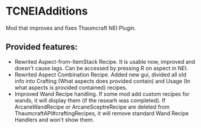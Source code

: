 # TCNEIAdditions
Mod that improves and fixes Thaumcraft NEI Plugin.

## Provided features:
* Rewrited Aspect-from-ItemStack Recipe. It is usable now, improved and doesn't cause lags. Can be accessed by pressing R on aspect in NEI.
* Rewrited Aspect Combination Recipe. Added new gui, divided all old info into Crafting (What aspects does provided contain) and Usage (In what aspects is provided contained) recipes. 
* Improved Wand Recipe handling. If some mod add custom recipes for wands, it will display them (if the researh was completed). If ArcaneWandRecipe or ArcaneSceptreRecipe are deleted from ThaumcraftAPI#craftingRecipes, it will remove standard Wand Recipe Handlers and won't show them.
